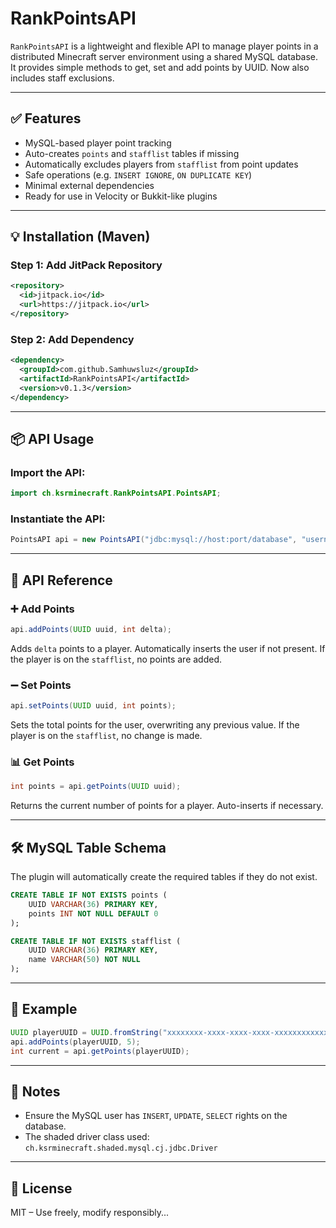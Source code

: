 # RankPointsAPI

`RankPointsAPI` is a lightweight and flexible API to manage player points in a distributed Minecraft server environment using a shared MySQL database.  
It provides simple methods to get, set and add points by UUID. Now also includes staff exclusions.

---

## ✅ Features

- MySQL-based player point tracking
- Auto-creates `points` and `stafflist` tables if missing
- Automatically excludes players from `stafflist` from point updates
- Safe operations (e.g. `INSERT IGNORE`, `ON DUPLICATE KEY`)
- Minimal external dependencies
- Ready for use in Velocity or Bukkit-like plugins

---

## 💡 Installation (Maven)

### Step 1: Add JitPack Repository
```xml
<repository>
  <id>jitpack.io</id>
  <url>https://jitpack.io</url>
</repository>
```

### Step 2: Add Dependency
```xml
<dependency>
  <groupId>com.github.Samhuwsluz</groupId>
  <artifactId>RankPointsAPI</artifactId>
  <version>v0.1.3</version>
</dependency>
```

---

## 📦 API Usage

### Import the API:
```java
import ch.ksrminecraft.RankPointsAPI.PointsAPI;
```

### Instantiate the API:
```java
PointsAPI api = new PointsAPI("jdbc:mysql://host:port/database", "username", "password");
```

---

## 🧩 API Reference

### ➕ Add Points
```java
api.addPoints(UUID uuid, int delta);
```
Adds `delta` points to a player. Automatically inserts the user if not present.
If the player is on the `stafflist`, no points are added.

### ➖ Set Points
```java
api.setPoints(UUID uuid, int points);
```
Sets the total points for the user, overwriting any previous value.
If the player is on the `stafflist`, no change is made.

### 📊 Get Points
```java
int points = api.getPoints(UUID uuid);
```
Returns the current number of points for a player. Auto-inserts if necessary.

---

## 🛠️ MySQL Table Schema

The plugin will automatically create the required tables if they do not exist.

```sql
CREATE TABLE IF NOT EXISTS points (
    UUID VARCHAR(36) PRIMARY KEY,
    points INT NOT NULL DEFAULT 0
);

CREATE TABLE IF NOT EXISTS stafflist (
    UUID VARCHAR(36) PRIMARY KEY,
    name VARCHAR(50) NOT NULL
);
```

---

## 🧪 Example

```java
UUID playerUUID = UUID.fromString("xxxxxxxx-xxxx-xxxx-xxxx-xxxxxxxxxxxx");
api.addPoints(playerUUID, 5);
int current = api.getPoints(playerUUID);
```

---

## 🔐 Notes

- Ensure the MySQL user has `INSERT`, `UPDATE`, `SELECT` rights on the database.
- The shaded driver class used: `ch.ksrminecraft.shaded.mysql.cj.jdbc.Driver`

---

## 📄 License

MIT – Use freely, modify responsibly...
